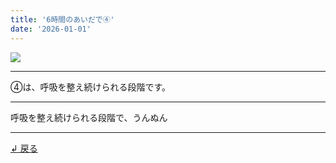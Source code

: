 ```yaml
---
title: '6時間のあいだで④'
date: '2026-01-01'
---
```

![](/images/1234.jpg)
***
④は、呼吸を整え続けられる段階です。
***
呼吸を整え続けられる段階で、うんぬん
***
[ ↲ 戻る ](/posts/4)

